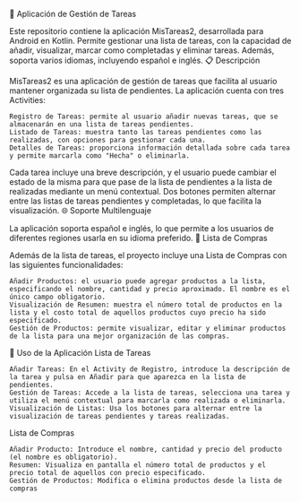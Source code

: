 📝 Aplicación de Gestión de Tareas

Este repositorio contiene la aplicación MisTareas2, desarrollada para Android en Kotlin. Permite gestionar una lista de tareas, con la capacidad de añadir, visualizar, marcar como completadas y eliminar tareas. Además, soporta varios idiomas, incluyendo español e inglés.
📋 Descripción

MisTareas2 es una aplicación de gestión de tareas que facilita al usuario mantener organizada su lista de pendientes. La aplicación cuenta con tres Activities:

    Registro de Tareas: permite al usuario añadir nuevas tareas, que se almacenarán en una lista de tareas pendientes.
    Listado de Tareas: muestra tanto las tareas pendientes como las realizadas, con opciones para gestionar cada una.
    Detalles de Tareas: proporciona información detallada sobre cada tarea y permite marcarla como "Hecha" o eliminarla.

Cada tarea incluye una breve descripción, y el usuario puede cambiar el estado de la misma para que pase de la lista de pendientes a la lista de realizadas mediante un menú contextual. Dos botones permiten alternar entre las listas de tareas pendientes y completadas, lo que facilita la visualización.
🌐 Soporte Multilenguaje

La aplicación soporta español e inglés, lo que permite a los usuarios de diferentes regiones usarla en su idioma preferido.
🛒 Lista de Compras

Además de la lista de tareas, el proyecto incluye una Lista de Compras con las siguientes funcionalidades:

    Añadir Productos: el usuario puede agregar productos a la lista, especificando el nombre, cantidad y precio aproximado. El nombre es el único campo obligatorio.
    Visualización de Resumen: muestra el número total de productos en la lista y el costo total de aquellos productos cuyo precio ha sido especificado.
    Gestión de Productos: permite visualizar, editar y eliminar productos de la lista para una mejor organización de las compras.

📱 Uso de la Aplicación
Lista de Tareas

    Añadir Tareas: En el Activity de Registro, introduce la descripción de la tarea y pulsa en Añadir para que aparezca en la lista de pendientes.
    Gestión de Tareas: Accede a la lista de tareas, selecciona una tarea y utiliza el menú contextual para marcarla como realizada o eliminarla.
    Visualización de Listas: Usa los botones para alternar entre la visualización de tareas pendientes y tareas realizadas.

Lista de Compras

    Añadir Producto: Introduce el nombre, cantidad y precio del producto (el nombre es obligatorio).
    Resumen: Visualiza en pantalla el número total de productos y el precio total de aquellos con precio especificado.
    Gestión de Productos: Modifica o elimina productos desde la lista de compras